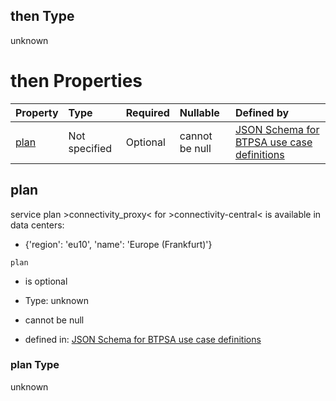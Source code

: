 ## then Type

unknown

# then Properties

| Property      | Type          | Required | Nullable       | Defined by                                                                                                                                                                                                                                      |
| :------------ | :------------ | :------- | :------------- | :---------------------------------------------------------------------------------------------------------------------------------------------------------------------------------------------------------------------------------------------- |
| [plan](#plan) | Not specified | Optional | cannot be null | [JSON Schema for BTPSA use case definitions](btpsa-usecase-properties-services-items-allof-1-then-allof-25-then-allof-0-then-properties-plan.md "undefined#/properties/services/items/allOf/1/then/allOf/25/then/allOf/0/then/properties/plan") |

## plan

service plan >connectivity\_proxy< for >connectivity-central< is available in data centers:

*   {'region': 'eu10', 'name': 'Europe (Frankfurt)'}

`plan`

*   is optional

*   Type: unknown

*   cannot be null

*   defined in: [JSON Schema for BTPSA use case definitions](btpsa-usecase-properties-services-items-allof-1-then-allof-25-then-allof-0-then-properties-plan.md "undefined#/properties/services/items/allOf/1/then/allOf/25/then/allOf/0/then/properties/plan")

### plan Type

unknown
